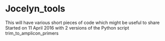# Jocelyn_tools
This will have various short pieces of code which might be useful to share
Started on 11 April 2016 with 2 versions of the Python script trim_to_amplicon_primers
